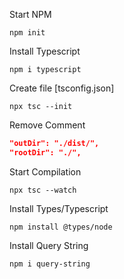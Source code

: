 Start NPM
~~~shell
npm init
~~~

Install Typescript
~~~shell
npm i typescript
~~~

Create file [tsconfig.json]
~~~shell
npx tsc --init
~~~

Remove Comment
~~~json
"outDir": "./dist/",
"rootDir": "./",
~~~

Start Compilation
~~~shell
npx tsc --watch
~~~

Install Types/Typescript
~~~shell
npm install @types/node
~~~

Install Query String
~~~shell
npm i query-string
~~~
